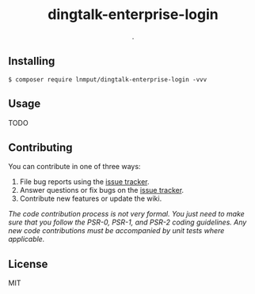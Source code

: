 <h1 align="center"> dingtalk-enterprise-login </h1>

<p align="center"> .</p>


## Installing

```shell
$ composer require lnmput/dingtalk-enterprise-login -vvv
```

## Usage

TODO

## Contributing

You can contribute in one of three ways:

1. File bug reports using the [issue tracker](https://github.com/lnmput/dingtalk-enterprise-login/issues).
2. Answer questions or fix bugs on the [issue tracker](https://github.com/lnmput/dingtalk-enterprise-login/issues).
3. Contribute new features or update the wiki.

_The code contribution process is not very formal. You just need to make sure that you follow the PSR-0, PSR-1, and PSR-2 coding guidelines. Any new code contributions must be accompanied by unit tests where applicable._

## License

MIT
